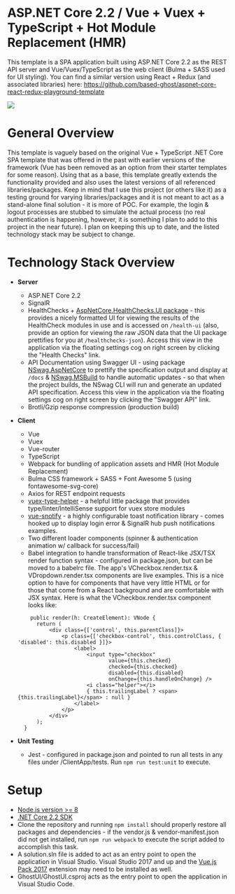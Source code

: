 # ASP.NET Core 2.2 / Vue + Vuex + TypeScript + Hot Module Replacement (HMR)
This template is a SPA application built using ASP.NET Core 2.2 as the REST API server and Vue/Vuex/TypeScript as the web client (Bulma + SASS used for UI styling). You can find a similar version using React + Redux (and associated libraries) here: https://github.com/based-ghost/aspnet-core-react-redux-playground-template


![](https://j.gifs.com/Ro2xJq.gif)


# General Overview
This template is vaguely based on the original Vue + TypeScript .NET Core SPA template that was offered in the past with earlier versions of the framework (Vue has been removed as an option from their starter templates for some reason). Using that as a base, this template greatly extends the functionality provided and also uses the latest versions of all referenced libraries/packages. Keep in mind that I use this project (or others like it) as a testing ground for varying libraries/packages and it is not meant to act as a stand-alone final solution - it is more of POC. For example, the login & logout processes are stubbed to simulate the actual process (no real authentication is happening, however, it is something I plan to add to this project in the near future). I plan on keeping this up to date, and the listed technology stack may be subject to change.

# Technology Stack Overview
* __Server__
  * ASP.NET Core 2.2
  * SignalR
  * HealthChecks + [AspNetCore.HealthChecks.UI package](https://github.com/xabaril/AspNetCore.Diagnostics.HealthChecks) - this provides  a nicely formatted UI for viewing the results of the HealthCheck modules in use and is accessed on ```/health-ui``` (also, provide an option for viewing the raw JSON data that the UI package prettifies for you at ```/healthchecks-json```). Access this view in the application via the floating settings cog on right screen by clicking the "Health Checks" link.
  * API Documentation using Swagger UI - using package [NSwag.AspNetCore](http://NSwag.org) to prettify the specification output and display at ```/docs``` & [NSwag.MSBuild](http://NSwag.org) to handle automatic updates - so that when the project builds, the NSwag CLI will run and generate an updated API specification. Access this view in the application via the floating settings cog on right screen by clicking the "Swagger API" link.
  * Brotli/Gzip response compression (production build)
* __Client__
  * Vue
  * Vuex
  * Vue-router
  * TypeScript
  * Webpack for bundling of application assets and HMR (Hot Module Replacement)
  * Bulma CSS framework + SASS + Font Awesome 5 (using fontawesome-svg-core)
  * Axios for REST endpoint requests
  * [vuex-type-helper](https://github.com/ktsn/vuex-type-helper) - a helpful little package that provides type/linter/IntelliSense support for vuex store modules
  * [vue-snotify](https://github.com/artemsky/vue-snotify) - a highly configurable toast notification library - comes hooked up to display login error & SignalR hub push notifications examples.
  * Two different loader components (spinner & authentication animation w/ callback for success/fail)
  * Babel integration to handle transformation of React-like JSX/TSX render function syntax - configured in package.json, but can be moved to a babelrc file. The app's VCheckbox.render.tsx & VDropdown.render.tsx components are live examples. This is a nice option to have for components that have very little HTML or for those that come from a React background and are comfortable with JSX syntax. Here is what the VCheckbox.render.tsx component looks like:
  
  ```JSX
      public render(h: CreateElement): VNode {
        return (
            <div class={['control', this.parentClass]}>
                <p class={['checkbox-control', this.controlClass, { 'disabled': this.disabled }]}>
                    <label>
                        <input type="checkbox"
                               value={this.checked}
                               checked={this.checked}
                               disabled={this.disabled}
                               onChange={this.handleOnChange} />
                        <i class="helper"></i>
                        { this.trailingLabel ? <span>{this.trailingLabel}</span> : null }
                    </label>
                </p>
            </div>
        );      
    }
    ```
    
* __Unit Testing__
  * Jest - configured in package.json and pointed to run all tests in any files under /ClientApp/tests. Run ```npm run test:unit``` to execute.
  
# Setup
  * [Node.js version >= 8](https://nodejs.org/en/download/)
  * [.NET Core 2.2 SDK](https://dotnet.microsoft.com/download/dotnet-core/2.2)
  * Clone the repository and running ```npm install``` should properly restore all packages and dependencies - if the vendor.js & vendor-manifest.json did not get installed, run ```npm run webpack``` to execute the script added to accomplish this task.
  * A solution.sln file is added to act as an entry point to open the application in Visual Studio. Visual Studio 2017 and up and the [Vue.js Pack 2017](https://marketplace.visualstudio.com/items?itemName=MadsKristensen.VuejsPack-18329) extension may need to be installed as well.
  * GhostUI/GhostUI.csproj acts as the entry point to open the application in Visual Studio Code.
